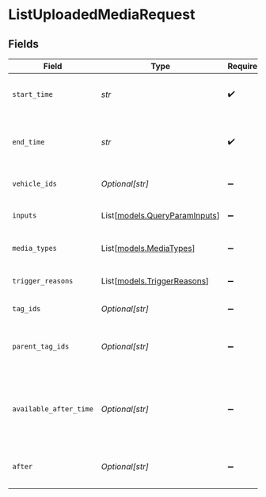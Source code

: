 # ListUploadedMediaRequest


## Fields

| Field                                                                                                                                                                                                                                                                            | Type                                                                                                                                                                                                                                                                             | Required                                                                                                                                                                                                                                                                         | Description                                                                                                                                                                                                                                                                      |
| -------------------------------------------------------------------------------------------------------------------------------------------------------------------------------------------------------------------------------------------------------------------------------- | -------------------------------------------------------------------------------------------------------------------------------------------------------------------------------------------------------------------------------------------------------------------------------- | -------------------------------------------------------------------------------------------------------------------------------------------------------------------------------------------------------------------------------------------------------------------------------- | -------------------------------------------------------------------------------------------------------------------------------------------------------------------------------------------------------------------------------------------------------------------------------- |
| `start_time`                                                                                                                                                                                                                                                                     | *str*                                                                                                                                                                                                                                                                            | :heavy_check_mark:                                                                                                                                                                                                                                                               | A start time in RFC 3339 format. Millisecond precision and timezones are supported. (Examples: 2019-06-13T19:08:25Z, 2019-06-13T19:08:25.455Z, OR 2015-09-15T14:00:12-04:00).                                                                                                    |
| `end_time`                                                                                                                                                                                                                                                                       | *str*                                                                                                                                                                                                                                                                            | :heavy_check_mark:                                                                                                                                                                                                                                                               | An end time in RFC 3339 format. Millisecond precision and timezones are supported. (Examples: 2019-06-13T19:08:25Z, 2019-06-13T19:08:25.455Z, OR 2015-09-15T14:00:12-04:00).                                                                                                     |
| `vehicle_ids`                                                                                                                                                                                                                                                                    | *Optional[str]*                                                                                                                                                                                                                                                                  | :heavy_minus_sign:                                                                                                                                                                                                                                                               |  A filter on the data based on this comma-separated list of vehicle IDs and externalIds. Example: `vehicleIds=1234,5678,samsara.vin:1HGBH41JXMN109186`                                                                                                                           |
| `inputs`                                                                                                                                                                                                                                                                         | List[[models.QueryParamInputs](../models/queryparaminputs.md)]                                                                                                                                                                                                                   | :heavy_minus_sign:                                                                                                                                                                                                                                                               | A list of desired camera inputs for which to return captured media. If empty, media for all available inputs will be returned.                                                                                                                                                   |
| `media_types`                                                                                                                                                                                                                                                                    | List[[models.MediaTypes](../models/mediatypes.md)]                                                                                                                                                                                                                               | :heavy_minus_sign:                                                                                                                                                                                                                                                               | A list of desired media types for which to return captured media. If empty, media for all available media types will be returned.                                                                                                                                                |
| `trigger_reasons`                                                                                                                                                                                                                                                                | List[[models.TriggerReasons](../models/triggerreasons.md)]                                                                                                                                                                                                                       | :heavy_minus_sign:                                                                                                                                                                                                                                                               | A list of desired trigger reasons for which to return captured media. If empty, media for all available trigger reasons will be returned.                                                                                                                                        |
| `tag_ids`                                                                                                                                                                                                                                                                        | *Optional[str]*                                                                                                                                                                                                                                                                  | :heavy_minus_sign:                                                                                                                                                                                                                                                               |  A filter on the data based on this comma-separated list of tag IDs. Example: `tagIds=1234,5678`                                                                                                                                                                                 |
| `parent_tag_ids`                                                                                                                                                                                                                                                                 | *Optional[str]*                                                                                                                                                                                                                                                                  | :heavy_minus_sign:                                                                                                                                                                                                                                                               |  A filter on the data based on this comma-separated list of parent tag IDs, for use by orgs with tag hierarchies. Specifying a parent tag will implicitly include all descendent tags of the parent tag. Example: `parentTagIds=345,678`                                         |
| `available_after_time`                                                                                                                                                                                                                                                           | *Optional[str]*                                                                                                                                                                                                                                                                  | :heavy_minus_sign:                                                                                                                                                                                                                                                               | A timestamp in RFC 3339 format that can act as a cursor to track which media has previously been retrieved; only media whose availableAtTime comes after this parameter will be returned. Examples: 2019-06-13T19:08:25Z, 2019-06-13T19:08:25.455Z, OR 2015-09-15T14:00:12-04:00 |
| `after`                                                                                                                                                                                                                                                                          | *Optional[str]*                                                                                                                                                                                                                                                                  | :heavy_minus_sign:                                                                                                                                                                                                                                                               |  If specified, this should be the endCursor value from the previous page of results. When present, this request will return the next page of results that occur immediately after the previous page of results.                                                                  |
